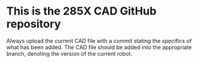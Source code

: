 # This is the 285X CAD GitHub repository

Always upload the current CAD file with a commit stating the specifics of what has been added. The CAD file should be added into the appropriate branch, denoting the version of the current robot.
